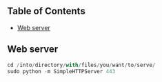 ## Table of Contents
* [Web server](#web-server)
  
## Web server
```python
cd /into/directory/with/files/you/want/to/serve/
sudo python -m SimpleHTTPServer 443
```
